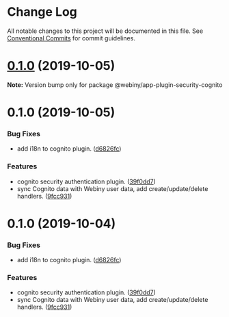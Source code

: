 # Change Log

All notable changes to this project will be documented in this file.
See [Conventional Commits](https://conventionalcommits.org) for commit guidelines.

<a name="0.1.0"></a>
# [0.1.0](https://github.com/webiny/webiny-js/compare/@webiny/app-plugin-security-cognito@0.1.0...@webiny/app-plugin-security-cognito@0.1.0) (2019-10-05)

**Note:** Version bump only for package @webiny/app-plugin-security-cognito





<a name="0.1.0"></a>
# 0.1.0 (2019-10-05)


### Bug Fixes

* add i18n to cognito plugin. ([d6826fc](https://github.com/webiny/webiny-js/commit/d6826fc))


### Features

* cognito security authentication plugin. ([39f0dd7](https://github.com/webiny/webiny-js/commit/39f0dd7))
* sync Cognito data with Webiny user data, add create/update/delete handlers. ([9fcc931](https://github.com/webiny/webiny-js/commit/9fcc931))





<a name="0.1.0"></a>
# 0.1.0 (2019-10-04)


### Bug Fixes

* add i18n to cognito plugin. ([d6826fc](https://github.com/webiny/webiny-js/commit/d6826fc))


### Features

* cognito security authentication plugin. ([39f0dd7](https://github.com/webiny/webiny-js/commit/39f0dd7))
* sync Cognito data with Webiny user data, add create/update/delete handlers. ([9fcc931](https://github.com/webiny/webiny-js/commit/9fcc931))

